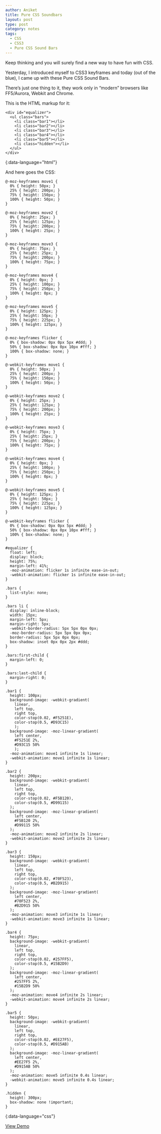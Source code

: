 ```yaml
---
author: Aniket
title: Pure CSS Soundbars
layout: post
type: post
category: notes
tags:
  - CSS
  - CSS3
  - Pure CSS Sound Bars
---
```

Keep thinking and you will surely find a new way to have fun with CSS.

Yesterday, I introduced myself to CSS3 keyframes and today (out of the blue), I came up with these Pure CSS Sound Bars.

There’s just one thing to it, they work only in “modern” browsers like FF5/Aurora, Webkit and Chrome.

This is the HTML markup for it:

    <div id="equalizer">
      <ul class="bars">
        <li class="bar1"></li>
        <li class="bar2"></li>
        <li class="bar3"></li>
        <li class="bar4"></li>
        <li class="bar5"></li>
        <li class="hidden"></li>
      </ul>
    </div>
{:data-language="html"}

And here goes the CSS:

    @-moz-keyframes move1 {
      0% { height: 50px; }
      25% { height: 200px; }
      75% { height: 150px; }
      100% { height: 50px; }
    }

    @-moz-keyframes move2 {
      0% { height: 25px; }
      25% { height: 125px; }
      75% { height: 200px; }
      100% { height: 25px; }
    }

    @-moz-keyframes move3 {
      0% { height: 75px; }
      25% { height: 25px; }
      75% { height: 200px; }
      100% { height: 75px; }
    }

    @-moz-keyframes move4 {
      0% { height: 0px; }
      25% { height: 100px; }
      75% { height: 250px; }
      100% { height: 0px; }
    }

    @-moz-keyframes move5 {
      0% { height: 125px; }
      25% { height: 50px; }
      75% { height: 225px; }
      100% { height: 125px; }
    }

    @-moz-keyframes flicker {
      0% { box-shadow: 0px 0px 5px #ddd; }
      50% { box-shadow: 0px 0px 10px #fff; }
      100% { box-shadow: none; }
    }

    @-webkit-keyframes move1 {
      0% { height: 50px; }
      25% { height: 200px; }
      75% { height: 150px; }
      100% { height: 50px; }
    }

    @-webkit-keyframes move2 {
      0% { height: 25px; }
      25% { height: 125px; }
      75% { height: 200px; }
      100% { height: 25px; }
    }

    @-webkit-keyframes move3 {
      0% { height: 75px; }
      25% { height: 25px; }
      75% { height: 200px; }
      100% { height: 75px; }
    }

    @-webkit-keyframes move4 {
      0% { height: 0px; }
      25% { height: 100px; }
      75% { height: 250px; }
      100% { height: 0px; }
    }

    @-webkit-keyframes move5 {
      0% { height: 125px; }
      25% { height: 50px; }
      75% { height: 225px; }
      100% { height: 125px; }
    }

    @-webkit-keyframes flicker {
      0% { box-shadow: 0px 0px 5px #ddd; }
      50% { box-shadow: 0px 0px 10px #fff; }
      100% { box-shadow: none; }
    }

    #equalizer {
      float: left;
      display: block;
      height: 75%;
      margin-left: 41%;
      -moz-animation: flicker 1s infinite ease-in-out;
      -webkit-animation: flicker 1s infinite ease-in-out;
    }

    .bars {
      list-style: none;
    }

    .bars li {
      display: inline-block;
      width: 15px;
      margin-left: 5px;
      margin-right: 5px;
      -webkit-border-radius: 5px 5px 0px 0px;
      -moz-border-radius: 5px 5px 0px 0px;
      border-radius: 5px 5px 0px 0px;
      box-shadow: inset 0px 0px 2px #ddd;
    }

    .bars:first-child {
      margin-left: 0;
    }

    .bars:last-child {
      margin-right: 0;
    }

    .bar1 {
      height: 100px;
      background-image: -webkit-gradient(
        linear,
        left top,
        right top,
        color-stop(0.02, #F5251E),
        color-stop(0.5, #D93C15)
        );
      background-image: -moz-linear-gradient(
        left center,
        #F5251E 2%,
        #D93C15 50%
        );
      -moz-animation: move1 infinite 1s linear;
      -webkit-animation: move1 infinite 1s linear;
    }

    .bar2 {
      height: 200px;
      background-image: -webkit-gradient(
        linear,
        left top,
        right top,
        color-stop(0.02, #F5B120),
        color-stop(0.5, #D99115)
      );
      background-image: -moz-linear-gradient(
        left center,
        #F5B120 2%,
        #D99115 50%
      );
      -moz-animation: move2 infinite 2s linear;
      -webkit-animation: move2 infinite 2s linear;
    }

    .bar3 {
      height: 150px;
      background-image: -webkit-gradient(
        linear,
        left top,
        right top,
        color-stop(0.02, #70F523),
        color-stop(0.5, #B2D915)
      );
      background-image: -moz-linear-gradient(
        left center,
        #70F523 2%,
        #B2D915 50%
      );
      -moz-animation: move3 infinite 1s linear;
      -webkit-animation: move3 infinite 1s linear;
    }

    .bar4 {
      height: 75px;
      background-image: -webkit-gradient(
        linear,
        left top,
        right top,
        color-stop(0.02, #257FF5),
        color-stop(0.5, #15B2D9)
      );
      background-image: -moz-linear-gradient(
        left center,
        #257FF5 2%,
        #15B2D9 50%
      );
      -moz-animation: move4 infinite 2s linear;
      -webkit-animation: move4 infinite 2s linear;
    }

    .bar5 {
      height: 50px;
      background-image: -webkit-gradient(
        linear,
        left top,
        right top,
        color-stop(0.02, #EE27F5),
        color-stop(0.5, #D915AB)
      );
      background-image: -moz-linear-gradient(
        left center,
        #EE27F5 2%,
        #D915AB 50%
      );
      -moz-animation: move5 infinite 0.4s linear;
      -webkit-animation: move5 infinite 0.4s linear;
    }

    .hidden {
      height: 300px;
      box-shadow: none !important;
    }
{:data-language="css"}

[View Demo][1]

 [1]: https://developer.mozilla.org/en-US/demos/detail/pure-css-sound-bars/launch "Pure CSS Sound Bars"